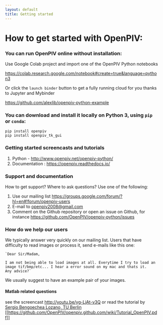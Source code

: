 ```yaml
---
layout: default
title: Getting started
---
```


# How to get started with OpenPIV:

### You can run OpenPIV online without installation:

Use Google Colab project and import one of the OpenPIV Python notebooks

https://colab.research.google.com/notebook#create=true&language=python3

Or click the `launch binder` button to get a fully running cloud for you thanks to Jupyter and Mybinder

https://github.com/alexlib/openpiv-python-example


### You can download and install it locally on Python 3, using `pip` or `conda`:

	pip install openpiv
	pip install openpiv_tk_gui

### Getting started screencasts and tutorials
1. Python - <http://www.openpiv.net/openpiv-python/>
2. Documentation : https://openpiv.readthedocs.io/


### Support and documentation
How to get support? Where to ask questions? Use one of the following:
1. Use our mailing list https://groups.google.com/forum/?hl=en#!forum/openpiv-users
2. E-mail to [openpiv2008@gmail.com](openpiv2008@gmail.com)
3. Comment on the Github repository or open an issue on Github, for instance https://github.com/OpenPIV/openpiv-python/issues


### How do we help our users

We typically answer very quickly on our mailing list. Users that have difficulty to read images or process it, send e-mails like this one: 

	`Dear Sir/Madam,

	I am not being able to load images at all. Everytime I try to load an image tif/bmp/etc... I hear a error sound on my mac and thats it.
	Any advice?`


We usually suggest to have an example pair of your images. 



#### Matlab related questions

see the screencast http://youtu.be/yg-LjAt-v3Q or read the tutorial by <a href="mailto:Sergio.Bengoechea.Lozano@tnt.TU-Berlin.DE"> Sergio Bengoechea Lozano, TU Berlin </a>
[[https://github.com/OpenPIV/openpiv.github.com/wiki/Tutorial_OpenPIV.pdf]]



